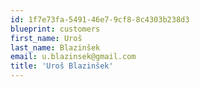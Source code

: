 ```yaml
---
id: 1f7e73fa-5491-46e7-9cf8-8c4303b238d3
blueprint: customers
first_name: Uroš
last_name: Blazinšek
email: u.blazinsek@gmail.com
title: 'Uroš Blazinšek'
---
```

